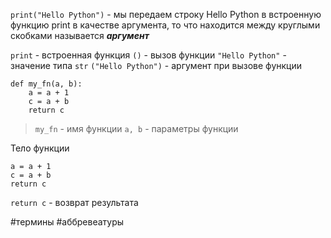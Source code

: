 `print("Hello Python")` - мы передаем строку Hello Python в встроенную функцию print в качестве аргумента, то что находится между круглыми скобками называется ***аргумент***

`print` - встроенная функция
`()` - вызов функции
`"Hello Python"` - значение типа `str`
`("Hello Python")` - аргумент при вызове функции

```
def my_fn(a, b):
	a = a + 1
	c = a + b
	return c
```
> `my_fn` - имя функции
> `a, b` - параметры функции

Тело функции
```
a = a + 1
c = a + b
return c
```

`return c` - возврат результата

#термины #аббревеатуры 